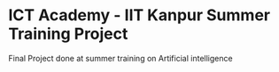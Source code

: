 # ICT Academy - IIT Kanpur Summer Training Project
Final Project done at summer training on Artificial intelligence
